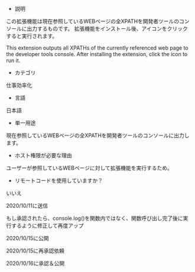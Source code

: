 - 説明

この拡張機能は現在参照しているWEBページの全XPATHを開発者ツールのコンソールに出力するものです。
拡張機能をインストール後、アイコンをクリックすると実行されます。


This extension outputs all XPATHs of the currently referenced web page to the developer tools console.
After installing the extension, click the icon to run it.

- カテゴリ

仕事効率化

- 言語

日本語

- 単一用途

現在参照しているWEBページの全XPATHを開発者ツールのコンソールに出力します。


- ホスト権限が必要な理由

ユーザーが参照しているWEBページに対して拡張機能を実行するため。

- リモートコードを使用していますか？

いいえ


2020/10/11に送信


もし承認されたら、console.log()を関数内ではなく、関数呼び出し完了後に実行するように修正して再度アップ

2020/10/15に公開

2020/10/15に再承認依頼

2020/10/16に承認＆公開
